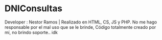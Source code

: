 # DNIConsultas
Developer : Nestor Ramos | Realizado en HTML, CS, JS y PHP. No me hago responsable por el mal uso que se le brinde, Código totalmente creado por mí, no brindo soporte.. idk
